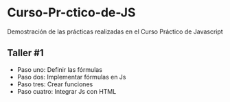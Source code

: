 # Curso-Pr-ctico-de-JS
Demostración de las prácticas realizadas en el Curso Práctico de Javascript

## Taller #1

- Paso uno: Definir las fórmulas
- Paso dos: Implementar fórmulas en Js
- Paso tres: Crear funciones
- Paso cuatro: Integrar Js con HTML
